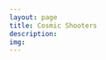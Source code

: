 ```yaml
---
layout: page
title: Cosmic Shooters
description:
img:
---
```




<div class="img_row">
    <img class="col three left" src="{{ site.baseurl }}/assets/img/cosmic_shooters/cosmic_shooters.png" alt="" title="example image"/>
</div>


<div class="img_row">
    <img class="col three left" src="{{ site.baseurl }}/assets/img/cosmic_shooters/cosmic_shooters_still.png" alt="" title="example image"/>
</div>

<div class="img_row">
    <img class="col three left" src="{{ site.baseurl }}/assets/img/cosmic_shooters/cosmic_shooters_burst.png" alt="" title="example image"/>
</div>

<div class="img_row">
    <img class="col three left" src="{{ site.baseurl }}/assets/img/cosmic_shooters/cosmic_shooters_afterburst.png" alt="" title="example image"/>
</div>
